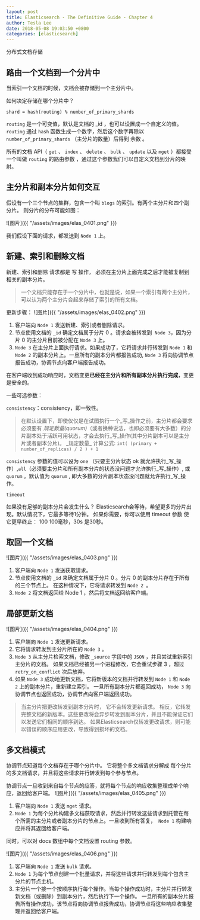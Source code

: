 ```yaml
---
layout: post
title: Elasticsearch - The Definitive Guide - Chapter 4
author: Tesla Lee
date: 2018-05-08 19:03:50 +0800
categories: [elasticsearch]
---
```

分布式文档存储

<!--more-->

## 路由一个文档到一个分片中
当索引一个文档的时候，文档会被存储到一个主分片中。

如何决定存储在哪个分片中？

`shard = hash(routing) % number_of_primary_shards`

`routing` 是一个可变值，默认是文档的 _id ，也可以设置成一个自定义的值。 `routing` 通过 `hash` 函数生成一个数字，然后这个数字再除以 `number_of_primary_shards` （主分片的数量）后得到 余数 。

所有的文档 API（ `get` 、 `index` 、 `delete` 、 `bulk` 、 `update` 以及 `mget` ）都接受一个叫做 `routing` 的路由参数 ，通过这个参数我们可以自定义文档到分片的映射。

## 主分片和副本分片如何交互
假设有一个三个节点的集群，包含一个叫 `blogs` 的索引。有两个主分片和四个副分片。
则分片的分布可能如图：

![图片]({{ "/assets/images/elas_0401.png" }})

我们假设下面的请求，都发送到 `Node 1` 上。

## 新建、索引和删除文档
新建、索引和删除 请求都是 写 操作， 必须在主分片上面完成之后才能被复制到相关的副本分片。

> 一个文档只能存在于一个分片中，也就是说，如果一个索引有两个主分片，可以认为两个主分片合起来存储了索引的所有文档。

更新步骤：
![图片]({{ "/assets/images/elas_0402.png" }})

1. 客户端向 `Node 1` 发送新建、索引或者删除请求。
2. 节点使用文档的 `_id` 确定文档属于分片 0 。请求会被转发到` Node 3`，因为分片 0 的主分片目前被分配在 `Node 3` 上。
3. `Node 3` 在主分片上面执行请求。如果成功了，它将请求并行转发到 `Node 1` 和 `Node 2` 的副本分片上。一旦所有的副本分片都报告成功, `Node 3` 将向协调节点报告成功，协调节点向客户端报告成功。

在客户端收到成功响应时，文档变更**已经在主分片和所有副本分片执行完成**，变更是安全的。

一些可选参数：

`consistency`：consistency，即一致性。

> 在默认设置下，即使仅仅是在试图执行一个_写_操作之前，主分片都会要求 必须要有 _规定数量(quorum)_（或者换种说法，也即必须要有大多数）的分片副本处于活跃可用状态，才会去执行_写_操作(其中分片副本可以是主分片或者副本分片)。
> \_规定数量\_ 计算公式: `int( (primary + number_of_replicas) / 2 ) + 1`

`consistency` 参数的值可以设为 `one` （只要主分片状态 ok 就允许执行_写_操作）,`all`（必须要主分片和所有副本分片的状态没问题才允许执行_写_操作）, 或 `quorum` 。默认值为 `quorum` , 即大多数的分片副本状态没问题就允许执行_写_操作。

`timeout`

如果没有足够的副本分片会发生什么？ Elasticsearch会等待，希望更多的分片出现。默认情况下，它最多等待1分钟。 如果你需要，你可以使用 timeout 参数 使它更早终止： 100 100毫秒，30s 是30秒。

## 取回一个文档
![图片]({{ "/assets/images/elas_0403.png" }})

1. 客户端向 `Node 1` 发送获取请求。
2. 节点使用文档的 `_id` 来确定文档属于分片 0 。分片 0 的副本分片存在于所有的三个节点上。 在这种情况下，它将请求转发到 `Node 2 `。
3. `Node 2` 将文档返回给 Node 1 ，然后将文档返回给客户端。

## 局部更新文档
![图片]({{ "/assets/images/elas_0404.png" }})

1. 客户端向 `Node 1` 发送更新请求。
2. 它将请求转发到主分片所在的 `Node 3` 。
3. `Node 3` 从主分片检索文档，修改 `_source` 字段中的 `JSON` ，并且尝试重新索引主分片的文档。 如果文档已经被另一个进程修改，它会重试步骤 3 ，超过 `retry_on_conflict` 次后放弃。
4. 如果 `Node 3` 成功地更新文档，它将新版本的文档并行转发到 `Node 1` 和 `Node 2` 上的副本分片，重新建立索引。 一旦所有副本分片都返回成功， `Node 3` 向协调节点也返回成功，协调节点向客户端返回成功。

> 当主分片把更改转发到副本分片时， 它不会转发更新请求。 相反，它转发完整文档的新版本。这些更改将会异步转发到副本分片，并且不能保证它们以发送它们相同的顺序到达。 如果Elasticsearch仅转发更改请求，则可能以错误的顺序应用更改，导致得到损坏的文档。

## 多文档模式
协调节点知道每个文档存在于哪个分片中。 它将整个多文档请求分解成 每个分片 的多文档请求，并且将这些请求并行转发到每个参与节点。

协调节点一旦收到来自每个节点的应答，就将每个节点的响应收集整理成单个响应，返回给客户端。
![图片]({{ "/assets/images/elas_0405.png" }})

1. 客户端向 `Node 1` 发送 `mget` 请求。
2. `Node 1` 为每个分片构建多文档获取请求，然后并行转发这些请求到托管在每个所需的主分片或者副本分片的节点上。一旦收到所有答复，` Node 1` 构建响应并将其返回给客户端。

同时，可以对 docs 数组中每个文档设置 routing 参数。

![图片]({{ "/assets/images/elas_0406.png" }})
1. 客户端向 `Node 1` 发送 `bulk` 请求。
2. `Node 1` 为每个节点创建一个批量请求，并将这些请求并行转发到每个包含主分片的节点主机。
3. 主分片一个接一个按顺序执行每个操作。当每个操作成功时，主分片并行转发新文档（或删除）到副本分片，然后执行下一个操作。 一旦所有的副本分片报告所有操作成功，该节点将向协调节点报告成功，协调节点将这些响应收集整理并返回给客户端。

